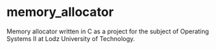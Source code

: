 # memory_allocator
Memory allocator written in C as a project for the subject of Operating Systems II at Lodz University of Technology.
